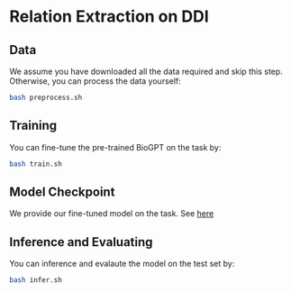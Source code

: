 # Relation Extraction on DDI

## Data
We assume you have downloaded all the data required and skip this step.
Otherwise, you can process the data yourself:
``` bash
bash preprocess.sh
```

## Training
You can fine-tune the pre-trained BioGPT on the task by:
``` bash
bash train.sh
```

## Model Checkpoint
We provide our fine-tuned model on the task. See [here](../../README.md#pre-trained-models)

## Inference and Evaluating
You can inference and evalaute the model on the test set by:
``` bash
bash infer.sh
```